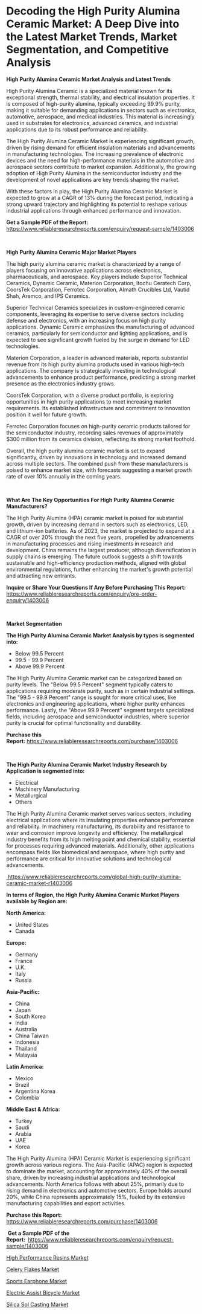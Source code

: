 <p><h1>Decoding the High Purity Alumina Ceramic Market: A Deep Dive into the Latest Market Trends, Market Segmentation, and Competitive Analysis</h1></p><p><strong>High Purity Alumina Ceramic Market Analysis and Latest Trends</strong></p>
<p><p>High Purity Alumina Ceramic is a specialized material known for its exceptional strength, thermal stability, and electrical insulation properties. It is composed of high-purity alumina, typically exceeding 99.9% purity, making it suitable for demanding applications in sectors such as electronics, automotive, aerospace, and medical industries. This material is increasingly used in substrates for electronics, advanced ceramics, and industrial applications due to its robust performance and reliability.</p><p>The High Purity Alumina Ceramic Market is experiencing significant growth, driven by rising demand for efficient insulation materials and advancements in manufacturing technologies. The increasing prevalence of electronic devices and the need for high-performance materials in the automotive and aerospace sectors contribute to market expansion. Additionally, the growing adoption of High Purity Alumina in the semiconductor industry and the development of novel applications are key trends shaping the market.</p><p>With these factors in play, the High Purity Alumina Ceramic Market is expected to grow at a CAGR of 13% during the forecast period, indicating a strong upward trajectory and highlighting its potential to reshape various industrial applications through enhanced performance and innovation.</p></p>
<p><strong>Get a Sample PDF of the Report:&nbsp;</strong> <a href="https://www.reliableresearchreports.com/enquiry/request-sample/1403006?utm_campaign=16&utm_medium=2&utm_source=Github&utm_content=ia&utm_term=12012025&utm_id=high-purity-alumina-ceramic">https://www.reliableresearchreports.com/enquiry/request-sample/1403006</a></p>
<p>&nbsp;</p>
<p><strong>High Purity Alumina Ceramic Major Market Players</strong></p>
<p><p>The high purity alumina ceramic market is characterized by a range of players focusing on innovative applications across electronics, pharmaceuticals, and aerospace. Key players include Superior Technical Ceramics, Dynamic Ceramic, Materion Corporation, Itochu Ceratech Corp, CoorsTek Corporation, Ferrotec Corporation, Almath Crucibles Ltd, Vautid Shah, Aremco, and IPS Ceramics.</p><p>Superior Technical Ceramics specializes in custom-engineered ceramic components, leveraging its expertise to serve diverse sectors including defense and electronics, with an increasing focus on high purity applications. Dynamic Ceramic emphasizes the manufacturing of advanced ceramics, particularly for semiconductor and lighting applications, and is expected to see significant growth fueled by the surge in demand for LED technologies.</p><p>Materion Corporation, a leader in advanced materials, reports substantial revenue from its high purity alumina products used in various high-tech applications. The company is strategically investing in technological advancements to enhance product performance, predicting a strong market presence as the electronics industry grows.</p><p>CoorsTek Corporation, with a diverse product portfolio, is exploring opportunities in high purity applications to meet increasing market requirements. Its established infrastructure and commitment to innovation position it well for future growth.</p><p>Ferrotec Corporation focuses on high-purity ceramic products tailored for the semiconductor industry, recording sales revenues of approximately $300 million from its ceramics division, reflecting its strong market foothold.</p><p>Overall, the high purity alumina ceramic market is set to expand significantly, driven by innovations in technology and increased demand across multiple sectors. The combined push from these manufacturers is poised to enhance market size, with forecasts suggesting a market growth rate of over 10% annually in the coming years.</p></p>
<p>&nbsp;</p>
<p><strong>What Are The Key Opportunities For High Purity Alumina Ceramic Manufacturers?</strong></p>
<p><p>The High Purity Alumina (HPA) ceramic market is poised for substantial growth, driven by increasing demand in sectors such as electronics, LED, and lithium-ion batteries. As of 2023, the market is projected to expand at a CAGR of over 20% through the next five years, propelled by advancements in manufacturing processes and rising investments in research and development. China remains the largest producer, although diversification in supply chains is emerging. The future outlook suggests a shift towards sustainable and high-efficiency production methods, aligned with global environmental regulations, further enhancing the market's growth potential and attracting new entrants.</p></p>
<p><strong>Inquire or Share Your Questions If Any Before Purchasing This Report:</strong> <a href="https://www.reliableresearchreports.com/enquiry/pre-order-enquiry/1403006?utm_campaign=16&utm_medium=2&utm_source=Github&utm_content=ia&utm_term=12012025&utm_id=high-purity-alumina-ceramic">https://www.reliableresearchreports.com/enquiry/pre-order-enquiry/1403006</a></p>
<p>&nbsp;</p>
<p><strong>Market Segmentation</strong></p>
<p><strong>The High Purity Alumina Ceramic Market Analysis by types is segmented into:</strong></p>
<p><ul><li>Below 99.5 Percent</li><li>99.5 - 99.9 Percent</li><li>Above 99.9 Percent</li></ul></p>
<p><p>The High Purity Alumina Ceramic market can be categorized based on purity levels. The "Below 99.5 Percent" segment typically caters to applications requiring moderate purity, such as in certain industrial settings. The "99.5 - 99.9 Percent" range is sought for more critical uses, like electronics and engineering applications, where higher purity enhances performance. Lastly, the "Above 99.9 Percent" segment targets specialized fields, including aerospace and semiconductor industries, where superior purity is crucial for optimal functionality and durability.</p></p>
<p><strong>Purchase this Report:&nbsp;</strong><a href="https://www.reliableresearchreports.com/purchase/1403006?utm_campaign=16&utm_medium=2&utm_source=Github&utm_content=ia&utm_term=12012025&utm_id=high-purity-alumina-ceramic">https://www.reliableresearchreports.com/purchase/1403006</a></p>
<p>&nbsp;</p>
<p><strong>The High Purity Alumina Ceramic Market Industry Research by Application is segmented into:</strong></p>
<p><ul><li>Electrical</li><li>Machinery Manufacturing</li><li>Metallurgical</li><li>Others</li></ul></p>
<p><p>The High Purity Alumina Ceramic market serves various sectors, including electrical applications where its insulating properties enhance performance and reliability. In machinery manufacturing, its durability and resistance to wear and corrosion improve longevity and efficiency. The metallurgical industry benefits from its high melting point and chemical stability, essential for processes requiring advanced materials. Additionally, other applications encompass fields like biomedical and aerospace, where high purity and performance are critical for innovative solutions and technological advancements.</p></p>
<p><a href="https://www.reliableresearchreports.com/global-high-purity-alumina-ceramic-market-r1403006?utm_campaign=16&utm_medium=2&utm_source=Github&utm_content=ia&utm_term=12012025&utm_id=high-purity-alumina-ceramic">&nbsp;https://www.reliableresearchreports.com/global-high-purity-alumina-ceramic-market-r1403006</a></p>
<p><strong>In terms of Region, the High Purity Alumina Ceramic Market Players available by Region are:</strong></p>
<p>
    <p> <strong> North America: </strong>
        <ul>
            <li>United States</li>
            <li>Canada</li>
        </ul>
        </p> 
    <p> <strong> Europe: </strong>
        <ul>
            <li>Germany</li>
            <li>France</li>
            <li>U.K.</li>
            <li>Italy</li>
            <li>Russia</li>
        </ul>
        </p> 
    <p> <strong> Asia-Pacific: </strong>
        <ul>
            <li>China</li>
            <li>Japan</li>
            <li>South Korea</li>
            <li>India</li>
            <li>Australia</li>
            <li>China Taiwan</li>
            <li>Indonesia</li>
            <li>Thailand</li>
            <li>Malaysia</li>
        </ul>
        </p> 
    <p> <strong> Latin America: </strong>
        <ul>
            <li>Mexico</li>
            <li>Brazil</li>
            <li>Argentina Korea</li>
            <li>Colombia</li>
        </ul>
        </p> 
    <p> <strong> Middle East & Africa: </strong>
        <ul>
            <li>Turkey</li>
            <li>Saudi</li>
            <li>Arabia</li>
            <li>UAE</li>
            <li>Korea</li>
        </ul>
    </p>
    </p>
<p><p>The High Purity Alumina (HPA) Ceramic Market is experiencing significant growth across various regions. The Asia-Pacific (APAC) region is expected to dominate the market, accounting for approximately 40% of the overall share, driven by increasing industrial applications and technological advancements. North America follows with about 25%, primarily due to rising demand in electronics and automotive sectors. Europe holds around 20%, while China represents approximately 15%, fueled by its extensive manufacturing capabilities and export activities.</p></p>
<p><strong>Purchase this Report: </strong><a href="https://www.reliableresearchreports.com/purchase/1403006?utm_campaign=16&utm_medium=2&utm_source=Github&utm_content=ia&utm_term=12012025&utm_id=high-purity-alumina-ceramic">https://www.reliableresearchreports.com/purchase/1403006</a></p>
<p>&nbsp;<strong>Get a Sample PDF of the Report:&nbsp;&nbsp;</strong><a href="https://www.reliableresearchreports.com/enquiry/request-sample/1403006?utm_campaign=16&utm_medium=2&utm_source=Github&utm_content=ia&utm_term=12012025&utm_id=high-purity-alumina-ceramic">https://www.reliableresearchreports.com/enquiry/request-sample/1403006</a></p>
<p><strong></strong></p>
<p><p><a href="https://github.com/shirleenfraker87/Market-Research-Report-List-1/blob/main/high-performance-resins-market.md?utm_campaign=16&utm_medium=2&utm_source=Github&utm_content=ia&utm_term=12012025&utm_id=high-purity-alumina-ceramic">High Performance Resins Market</a></p><p><a href="https://github.com/norbeludie83/Market-Research-Report-List-1/blob/main/celery-flakes-market.md?utm_campaign=16&utm_medium=2&utm_source=Github&utm_content=ia&utm_term=12012025&utm_id=high-purity-alumina-ceramic">Celery Flakes Market</a></p><p><a href="https://github.com/JosephineMcguire65/Market-Research-Report-List-1/blob/main/sports-earphone-market.md?utm_campaign=16&utm_medium=2&utm_source=Github&utm_content=ia&utm_term=12012025&utm_id=high-purity-alumina-ceramic">Sports Earphone Market</a></p><p><a href="https://github.com/mezokathleen834/Market-Research-Report-List-1/blob/main/electric-assist-bicycle-market.md?utm_campaign=16&utm_medium=2&utm_source=Github&utm_content=ia&utm_term=12012025&utm_id=high-purity-alumina-ceramic">Electric Assist Bicycle Market</a></p><p><a href="https://github.com/jerhoskinson197676/Market-Research-Report-List-1/blob/main/silica-sol-casting-market.md?utm_campaign=16&utm_medium=2&utm_source=Github&utm_content=ia&utm_term=12012025&utm_id=high-purity-alumina-ceramic">Silica Sol Casting Market</a></p></p>